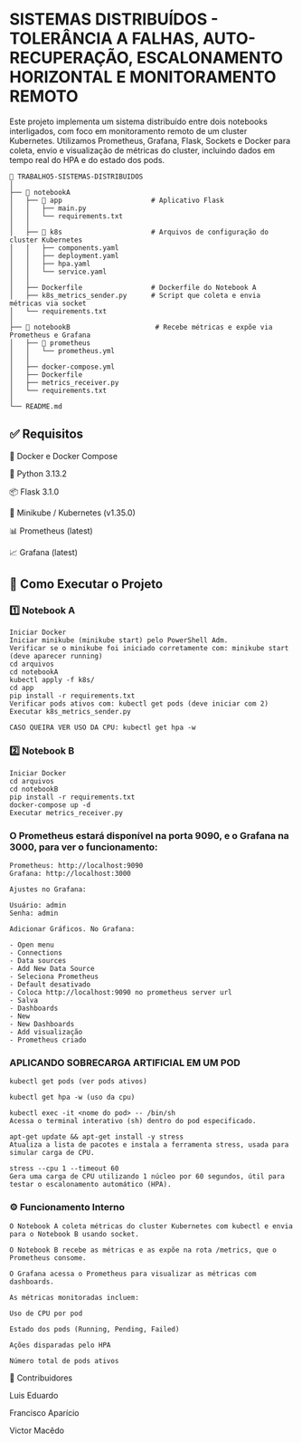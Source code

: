 # SISTEMAS DISTRIBUÍDOS - TOLERÂNCIA A FALHAS, AUTO-RECUPERAÇÃO, ESCALONAMENTO HORIZONTAL E MONITORAMENTO REMOTO

Este projeto implementa um sistema distribuído entre dois notebooks interligados, com foco em monitoramento remoto de um cluster Kubernetes. Utilizamos Prometheus, Grafana, Flask, Sockets e Docker para coleta, envio e visualização de métricas do cluster, incluindo dados em tempo real do HPA e do estado dos pods.
```
📁 TRABALHO5-SISTEMAS-DISTRIBUIDOS
│
├── 📁 notebookA                     
│   ├── 📁 app                      # Aplicativo Flask
│   │   ├── main.py                
│   │   └── requirements.txt       
│   │
│   ├── 📁 k8s                      # Arquivos de configuração do cluster Kubernetes
│   │   ├── components.yaml
│   │   ├── deployment.yaml
│   │   ├── hpa.yaml
│   │   └── service.yaml
│   │
│   ├── Dockerfile                 # Dockerfile do Notebook A
│   ├── k8s_metrics_sender.py      # Script que coleta e envia métricas via socket
│   └── requirements.txt
│
├── 📁 notebookB                     # Recebe métricas e expõe via Prometheus e Grafana
│   ├── 📁 prometheus                
│   │   └── prometheus.yml
│   │
│   ├── docker-compose.yml
│   ├── Dockerfile
│   ├── metrics_receiver.py
│   └── requirements.txt
│
└── README.md
```
## ✅ Requisitos

🚙 Docker e Docker Compose

🥝 Python 3.13.2

📦 Flask 3.1.0

📱 Minikube / Kubernetes (v1.35.0)

📊 Prometheus (latest)

📈 Grafana (latest)

## 🚀 Como Executar o Projeto

### 1️⃣ Notebook A 
```
Iniciar Docker
Iniciar minikube (minikube start) pelo PowerShell Adm.
Verificar se o minikube foi iniciado corretamente com: minikube start (deve aparecer running)
cd arquivos
cd notebookA
kubectl apply -f k8s/
cd app
pip install -r requirements.txt
Verificar pods ativos com: kubectl get pods (deve iniciar com 2)
Executar k8s_metrics_sender.py

CASO QUEIRA VER USO DA CPU: kubectl get hpa -w
```

### 2️⃣ Notebook B 

```
Iniciar Docker
cd arquivos
cd notebookB
pip install -r requirements.txt
docker-compose up -d
Executar metrics_receiver.py

```
### O Prometheus estará disponível na porta 9090, e o Grafana na 3000, para ver o funcionamento:

```
Prometheus: http://localhost:9090
Grafana: http://localhost:3000

Ajustes no Grafana:

Usuário: admin
Senha: admin

Adicionar Gráficos. No Grafana:

- Open menu
- Connections
- Data sources
- Add New Data Source
- Seleciona Prometheus
- Default desativado
- Coloca http://localhost:9090 no prometheus server url
- Salva
- Dashboards
- New
- New Dashboards
- Add visualização
- Prometheus criado

```
### APLICANDO SOBRECARGA ARTIFICIAL EM UM POD 

```
kubectl get pods (ver pods ativos)

kubectl get hpa -w (uso da cpu)

kubectl exec -it <nome do pod> -- /bin/sh
Acessa o terminal interativo (sh) dentro do pod especificado.

apt-get update && apt-get install -y stress
Atualiza a lista de pacotes e instala a ferramenta stress, usada para simular carga de CPU.

stress --cpu 1 --timeout 60
Gera uma carga de CPU utilizando 1 núcleo por 60 segundos, útil para testar o escalonamento automático (HPA).

```
### ⚙️ Funcionamento Interno

```
O Notebook A coleta métricas do cluster Kubernetes com kubectl e envia para o Notebook B usando socket.

O Notebook B recebe as métricas e as expõe na rota /metrics, que o Prometheus consome.

O Grafana acessa o Prometheus para visualizar as métricas com dashboards.

As métricas monitoradas incluem:

Uso de CPU por pod

Estado dos pods (Running, Pending, Failed)

Ações disparadas pelo HPA

Número total de pods ativos
```



📆 Contribuidores

Luis Eduardo

Francisco Aparício

Victor Macêdo
